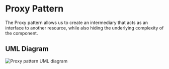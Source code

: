 # Proxy Pattern

The Proxy pattern allows us to create an intermediary that acts as an interface to another resource, while also hiding the underlying complexity of the component.

## UML Diagram
![Proxy pattern UML diagram](https://github.com/javamultiplex/clean-code-principles-and-patterns/blob/master/src/main/java/com/javamultiplex/pattern/structural/uml/Proxy_Design_Pattern_UML.jpg)
